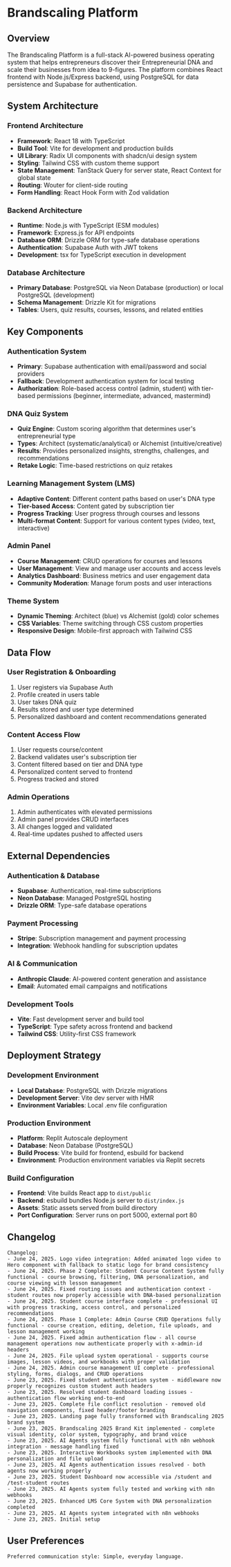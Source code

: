 # Brandscaling Platform

## Overview

The Brandscaling Platform is a full-stack AI-powered business operating system that helps entrepreneurs discover their Entrepreneurial DNA and scale their businesses from idea to 9-figures. The platform combines React frontend with Node.js/Express backend, using PostgreSQL for data persistence and Supabase for authentication.

## System Architecture

### Frontend Architecture
- **Framework**: React 18 with TypeScript
- **Build Tool**: Vite for development and production builds
- **UI Library**: Radix UI components with shadcn/ui design system
- **Styling**: Tailwind CSS with custom theme support
- **State Management**: TanStack Query for server state, React Context for global state
- **Routing**: Wouter for client-side routing
- **Form Handling**: React Hook Form with Zod validation

### Backend Architecture
- **Runtime**: Node.js with TypeScript (ESM modules)
- **Framework**: Express.js for API endpoints
- **Database ORM**: Drizzle ORM for type-safe database operations
- **Authentication**: Supabase Auth with JWT tokens
- **Development**: tsx for TypeScript execution in development

### Database Architecture
- **Primary Database**: PostgreSQL via Neon Database (production) or local PostgreSQL (development)
- **Schema Management**: Drizzle Kit for migrations
- **Tables**: Users, quiz results, courses, lessons, and related entities

## Key Components

### Authentication System
- **Primary**: Supabase authentication with email/password and social providers
- **Fallback**: Development authentication system for local testing
- **Authorization**: Role-based access control (admin, student) with tier-based permissions (beginner, intermediate, advanced, mastermind)

### DNA Quiz System
- **Quiz Engine**: Custom scoring algorithm that determines user's entrepreneurial type
- **Types**: Architect (systematic/analytical) or Alchemist (intuitive/creative)
- **Results**: Provides personalized insights, strengths, challenges, and recommendations
- **Retake Logic**: Time-based restrictions on quiz retakes

### Learning Management System (LMS)
- **Adaptive Content**: Different content paths based on user's DNA type
- **Tier-based Access**: Content gated by subscription tier
- **Progress Tracking**: User progress through courses and lessons
- **Multi-format Content**: Support for various content types (video, text, interactive)

### Admin Panel
- **Course Management**: CRUD operations for courses and lessons
- **User Management**: View and manage user accounts and access levels
- **Analytics Dashboard**: Business metrics and user engagement data
- **Community Moderation**: Manage forum posts and user interactions

### Theme System
- **Dynamic Theming**: Architect (blue) vs Alchemist (gold) color schemes
- **CSS Variables**: Theme switching through CSS custom properties
- **Responsive Design**: Mobile-first approach with Tailwind CSS

## Data Flow

### User Registration & Onboarding
1. User registers via Supabase Auth
2. Profile created in users table
3. User takes DNA quiz
4. Results stored and user type determined
5. Personalized dashboard and content recommendations generated

### Content Access Flow
1. User requests course/content
2. Backend validates user's subscription tier
3. Content filtered based on tier and DNA type
4. Personalized content served to frontend
5. Progress tracked and stored

### Admin Operations
1. Admin authenticates with elevated permissions
2. Admin panel provides CRUD interfaces
3. All changes logged and validated
4. Real-time updates pushed to affected users

## External Dependencies

### Authentication & Database
- **Supabase**: Authentication, real-time subscriptions
- **Neon Database**: Managed PostgreSQL hosting
- **Drizzle ORM**: Type-safe database operations

### Payment Processing
- **Stripe**: Subscription management and payment processing
- **Integration**: Webhook handling for subscription updates

### AI & Communication
- **Anthropic Claude**: AI-powered content generation and assistance
- **Email**: Automated email campaigns and notifications

### Development Tools
- **Vite**: Fast development server and build tool
- **TypeScript**: Type safety across frontend and backend
- **Tailwind CSS**: Utility-first CSS framework

## Deployment Strategy

### Development Environment
- **Local Database**: PostgreSQL with Drizzle migrations
- **Development Server**: Vite dev server with HMR
- **Environment Variables**: Local .env file configuration

### Production Environment
- **Platform**: Replit Autoscale deployment
- **Database**: Neon Database (PostgreSQL)
- **Build Process**: Vite build for frontend, esbuild for backend
- **Environment**: Production environment variables via Replit secrets

### Build Configuration
- **Frontend**: Vite builds React app to `dist/public`
- **Backend**: esbuild bundles Node.js server to `dist/index.js`
- **Assets**: Static assets served from build directory
- **Port Configuration**: Server runs on port 5000, external port 80

## Changelog

```
Changelog:
- June 24, 2025. Logo video integration: Added animated logo video to Hero component with fallback to static logo for brand consistency
- June 24, 2025. Phase 2 Complete: Student Course Content System fully functional - course browsing, filtering, DNA personalization, and course viewing with lesson management
- June 24, 2025. Fixed routing issues and authentication context - student routes now properly accessible with DNA-based personalization 
- June 24, 2025. Student course interface complete - professional UI with progress tracking, access control, and personalized recommendations
- June 24, 2025. Phase 1 Complete: Admin Course CRUD Operations fully functional - course creation, editing, deletion, file uploads, and lesson management working
- June 24, 2025. Fixed admin authentication flow - all course management operations now authenticate properly with x-admin-id headers
- June 24, 2025. File upload system operational - supports course images, lesson videos, and workbooks with proper validation
- June 24, 2025. Admin course management UI complete - professional styling, forms, dialogs, and CRUD operations
- June 23, 2025. Fixed student authentication system - middleware now properly recognizes custom student auth headers
- June 23, 2025. Resolved student dashboard loading issues - authentication flow working end-to-end
- June 23, 2025. Complete file conflict resolution - removed old navigation components, fixed header/footer branding
- June 23, 2025. Landing page fully transformed with Brandscaling 2025 brand system
- June 23, 2025. Brandscaling 2025 Brand Kit implemented - complete visual identity, color system, typography, and brand voice
- June 23, 2025. AI Agents system fully functional with n8n webhook integration - message handling fixed
- June 23, 2025. Interactive Workbooks system implemented with DNA personalization and file upload
- June 23, 2025. AI Agents authentication issues resolved - both agents now working properly
- June 23, 2025. Student Dashboard now accessible via /student and /test-student routes
- June 23, 2025. AI Agents system fully tested and working with n8n webhooks
- June 23, 2025. Enhanced LMS Core System with DNA personalization completed
- June 23, 2025. AI Agents system integrated with n8n webhooks
- June 23, 2025. Initial setup
```

## User Preferences

```
Preferred communication style: Simple, everyday language.
```